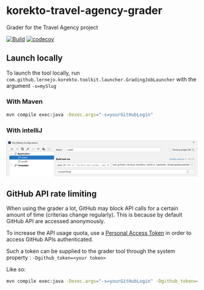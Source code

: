 # korekto-travel-agency-grader
Grader for the Travel Agency project

[![Build](https://github.com/lernejo/korekto-travel-agency-grader/actions/workflows/build.yml/badge.svg)](https://github.com/lernejo/korekto-travel-agency-grader/actions)
[![codecov](https://codecov.io/gh/lernejo/korekto-travel-agency-grader/branch/main/graph/badge.svg?token=I1OfWWznzg)](https://codecov.io/gh/lernejo/korekto-travel-agency-grader)

## Launch locally

To launch the tool locally, run `com.github.lernejo.korekto.toolkit.launcher.GradingJobLauncher` with the
argument `-s=mySlug`

### With Maven

```bash
mvn compile exec:java -Dexec.args="-s=yourGitHubLogin"
```

### With intelliJ

![Demo Run Configuration](https://raw.githubusercontent.com/lernejo/korekto-toolkit/main/docs/demo_run_configuration.png)

## GitHub API rate limiting

When using the grader a lot, GitHub may block API calls for a certain amount of time (criterias change regularly).
This is because by default GitHub API are accessed anonymously.

To increase the API usage quota, use a [Personal Access Token](https://docs.github.com/en/authentication/keeping-your-account-and-data-secure/creating-a-personal-access-token) in order to access GitHub APIs authenticated.

Such a token can be supplied to the grader tool through the system property : `-Dgithub_token=<your token>`

Like so:

```bash
mvn compile exec:java -Dexec.args="-s=yourGitHubLogin" -Dgithub_token=<your token>
```
